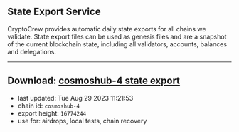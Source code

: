 ## State Export Service
CryptoCrew provides automatic daily state exports for all chains we validate. State export files can be used as genesis files and are a snapshot of the current blockchain state, including all validators, accounts, balances and delegations.

---
**Download: [cosmoshub-4 state export](https://dl.ccvalidators.com/SERVICE/cosmoshub/cosmoshub-4_export_16774244.json)**
---

- last updated: Tue Aug 29 2023 11:21:53
- chain id: `cosmoshub-4`
- export height: `16774244`
- use for: airdrops, local tests, chain recovery
